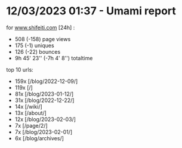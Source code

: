 # 12/03/2023 01:37 - Umami report
for www.shifeiti.com [24h] :

 - 508 (-158) page views
 - 175 (-1) uniques
 - 126 (-22) bounces
 - 9h 45' 23'' (-7h 4' 8'') totaltime


top 10 urls:
 - 159x [/blog/2022-12-09/]
 - 119x [/]
 - 81x [/blog/2023-01-12/]
 - 31x [/blog/2022-12-22/]
 - 14x [/wiki/]
 - 13x [/about/]
 - 12x [/blog/2023-02-03/]
 - 7x [/page/2/]
 - 7x [/blog/2023-02-01/]
 - 6x [/blog/archives/]


